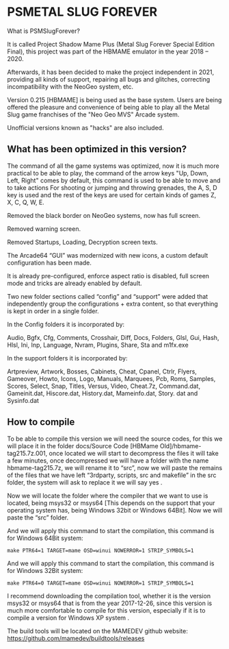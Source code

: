 # PSMETAL SLUG FOREVER
What is PSMSlugForever?

It is called Project Shadow Mame Plus (Metal Slug Forever Special Edition Final), this project was part of the HBMAME emulator in the year 2018 – 2020.

Afterwards, it has been decided to make the project independent in 2021, providing all kinds of support, repairing all bugs and glitches, correcting incompatibility with the NeoGeo system, etc.

Version 0.215 [HBMAME] is being used as the base system. Users are being offered the pleasure and convenience of being able to play all the Metal Slug game franchises of the "Neo Geo MVS" Arcade system.

Unofficial versions known as "hacks" are also included.

What has been optimized in this version?
---------------------------------------

The command of all the game systems was optimized, now it is much more practical to be able to play, the command of the arrow keys "Up, Down, Left, Right" comes by default, this command is used to be able to move and to take actions For shooting or jumping and throwing grenades, the A, S, D key is used and the rest of the keys are used for certain kinds of games Z, X, C, Q, W, E.

Removed the black border on NeoGeo systems, now has full screen.

Removed warning screen.

Removed Startups, Loading, Decryption screen texts.

The Arcade64 “GUI” was modernized with new icons, a custom default configuration has been made.

It is already pre-configured, enforce aspect ratio is disabled, full screen mode and tricks are already enabled by default.

Two new folder sections called “config” and “support” were added that independently group the configurations + extra content, so that everything is kept in order in a single folder.

In the Config folders it is incorporated by:

Audio, Bgfx, Cfg, Comments, Crosshair, Diff, Docs, Folders, Glsl, Gui, Hash, Hlsl, Ini, Inp, Language, Nvram, Plugins, Share, Sta and m1fx.exe

In the support folders it is incorporated by:

Artpreview, Artwork, Bosses, Cabinets, Cheat, Cpanel, Ctrlr, Flyers, Gameover, Howto, Icons,
Logo, Manuals, Marquees, Pcb, Roms, Samples, Scores, Select, Snap, Titles, Versus, Video, Cheat.7z, Command.dat, Gameinit.dat, Hiscore.dat, History.dat, Mameinfo.dat, Story. dat and Sysinfo.dat

How to compile
--------------

To be able to compile this version we will need the source codes, for this we will place it in the folder docs/Source Code [HBMame Old]/hbmame-tag215.7z.001, once located we will start to decompress the files it will take a few minutes, once decompressed we will have a folder with the name hbmame-tag215.7z, we will rename it to “src”, now we will paste the remains of the files that we have left “3rdparty, scripts, src and makefile” in the src folder, the system will ask to replace it we will say yes .

Now we will locate the folder where the compiler that we want to use is located, being msys32 or msys64 [This depends on the support that your operating system has, being Windows 32bit or Windows 64Bit]. Now we will paste the “src” folder.

And we will apply this command to start the compilation, this command is for Windows 64Bit system:
```
make PTR64=1 TARGET=mame OSD=winui NOWERROR=1 STRIP_SYMBOLS=1
```
And we will apply this command to start the compilation, this command is for Windows 32Bit system:
```
make PTR64=0 TARGET=mame OSD=winui NOWERROR=1 STRIP_SYMBOLS=1
```

I recommend downloading the compilation tool, whether it is the version msys32 or msys64 that is from the year 2017-12-26, since this version is much more comfortable to compile for this version, especially if it is to compile a version for Windows XP system .

The build tools will be located on the MAMEDEV github website:
https://github.com/mamedev/buildtools/releases

